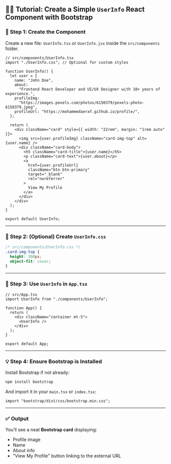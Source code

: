 ## 🧑‍💻 Tutorial: Create a Simple `UserInfo` React Component with Bootstrap

### 📁 Step 1: Create the Component

Create a new file: `UserInfo.tsx` or `UserInfo.jsx` inside the `src/components` folder.

```tsx
// src/components/UserInfo.tsx
import "./UserInfo.css"; // Optional for custom styles

function UserInfo() {
  let user = {
    name: "John Doe",
    about:
      "Frontend React Developer and UI/UX Designer with 10+ years of experience.",
    profileImg:
      "https://images.pexels.com/photos/6150379/pexels-photo-6150379.jpeg",
    profileUrl: "https://mohammedaeraf.github.io/profile/",
  };

  return (
    <div className="card" style={{ width: "22rem", margin: "1rem auto" }}>
      <img src={user.profileImg} className="card-img-top" alt={user.name} />
      <div className="card-body">
        <h5 className="card-title">{user.name}</h5>
        <p className="card-text">{user.about}</p>
        <a
          href={user.profileUrl}
          className="btn btn-primary"
          target="_blank"
          rel="noreferrer"
        >
          View My Profile
        </a>
      </div>
    </div>
  );
}

export default UserInfo;
```

---

### 🎨 Step 2: (Optional) Create `UserInfo.css`

```css
/* src/components/UserInfo.css */
.card-img-top {
  height: 300px;
  object-fit: cover;
}
```

---

### 📄 Step 3: Use `UserInfo` in `App.tsx`

```tsx
// src/App.tsx
import UserInfo from "./components/UserInfo";

function App() {
  return (
    <div className="container mt-5">
      <UserInfo />
    </div>
  );
}

export default App;
```

---

### 💡 Step 4: Ensure Bootstrap is Installed

Install Bootstrap if not already:

```bash
npm install bootstrap
```

And import it in your `main.tsx` or `index.tsx`:

```tsx
import "bootstrap/dist/css/bootstrap.min.css";
```

---

### ✅ Output

You’ll see a neat **Bootstrap card** displaying:

- Profile image
- Name
- About info
- "View My Profile" button linking to the external URL